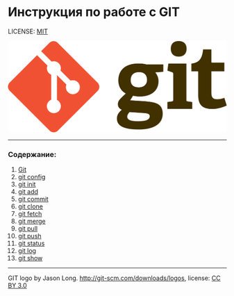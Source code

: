 # Инструкция по работе с GIT

LICENSE: [MIT](./license.md)

![Git-logo](./assets/Git-logo.svg.png)

---

### Содержание: 
1. [Git](./Git.md)
2. [git config](./config.md)
3. [git init](./init.md)
4. [git add](./add.md)
5. [git commit](./commit.md)
6. [git clone](./clone.md)
7. [git fetch](./fetch.md)
8. [git merge](./merge.md)
9. [git pull](./pull.md)
10. [git push](./push.md)
11. [git status](./status.md)
12. [git log](./log.md)
13. [git show](./show.md)

---

GIT logo by Jason Long. http://git-scm.com/downloads/logos, license: [CC BY 3.0](https://creativecommons.org/licenses/by/3.0/)
